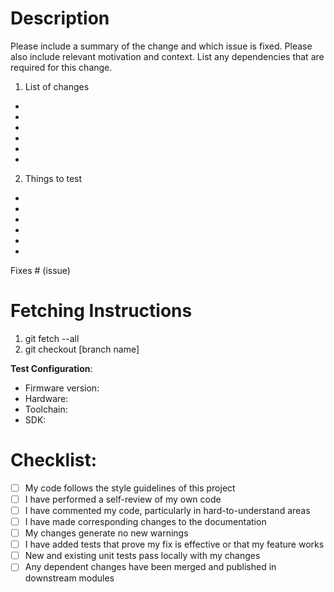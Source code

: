 # Description
Please include a summary of the change and which issue is fixed. Please also include relevant motivation and context. List any dependencies that are required for this change.


1. List of changes
-
-
-
-
-
-

2. Things to test
-
-
-
-
-
-


Fixes # (issue)

# Fetching Instructions

1. git fetch --all
2. git checkout [branch name]

**Test Configuration**:
* Firmware version:
* Hardware:
* Toolchain:
* SDK:

# Checklist:

- [ ] My code follows the style guidelines of this project
- [ ] I have performed a self-review of my own code
- [ ] I have commented my code, particularly in hard-to-understand areas
- [ ] I have made corresponding changes to the documentation
- [ ] My changes generate no new warnings
- [ ] I have added tests that prove my fix is effective or that my feature works
- [ ] New and existing unit tests pass locally with my changes
- [ ] Any dependent changes have been merged and published in downstream modules